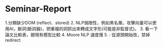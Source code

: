 # Seminar-Report

1.分類缺少DOM (reflect、stored)
2. NLP侷限性，例如黑名單。攻擊向量可以使用AI，斷詞(斷詞器)，把重複的詞抓出來轉成文字形(可能是非監督式)。
3. 看一下論文比較表，跟現有模型比較
4. Moore NLP 速度慢
5. : 從源頭開始改，禁掉redirect
